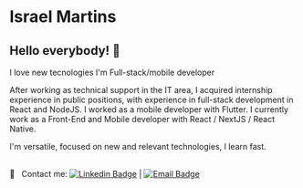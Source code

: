 # Israel Martins
## Hello everybody! 👋
I love new tecnologies
I'm Full-stack/mobile developer

After working as technical support in the IT area, I acquired
internship experience in public positions, with experience
in full-stack development in React and NodeJS. I worked
as a mobile developer with Flutter. I currently work as a Front-End and Mobile developer with React / NextJS / React Native.

I'm versatile, focused on new and relevant technologies, I learn
fast.

 <br/> :email: &nbsp; Contact me: [![Linkedin Badge](https://img.shields.io/badge/-IsraelMartins-blue?style=flat-square&logo=Linkedin&logoColor=white&link=https://www.linkedin.com/in/israelmarquesmartins/)](https://www.linkedin.com/in/israelmarquesmartins/) 
| 
[![Email Badge](https://img.shields.io/badge/-israel_batista.am@hotmail.com-c14438?style=flat-square&logo=Outlook&logoColor=white&link=mailto:israel_batista.am@hotmail.com)](mailto:israel_batista.am@hotmail.com)

